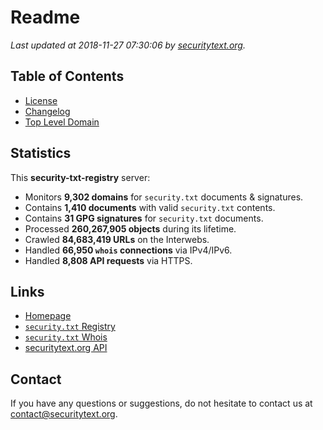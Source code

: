 # Readme

_Last updated at 2018-11-27 07:30:06 by [securitytext.org](https://securitytext.org)._

## Table of Contents

* [License](LICENSE.md)
* [Changelog](CHANGELOG.md)
* [Top Level Domain](TLD.md)

## Statistics

This **security-txt-registry** server:

* Monitors **9,302 domains** for `security.txt` documents & signatures.
* Contains **1,410 documents** with valid `security.txt` contents.
* Contains **31 GPG signatures** for `security.txt` documents.
* Processed **260,267,905 objects** during its lifetime.
* Crawled **84,683,419 URLs** on the Interwebs.
* Handled **66,950 `whois` connections** via IPv4/IPv6.
* Handled **8,808 API requests** via HTTPS.

## Links

* [Homepage](https://securitytext.org)
* [`security.txt` Registry](https://registry.securitytext.org)
* [`security.txt` Whois](https://whois.securitytext.org)
* [securitytext.org API](https://api.securitytext.org)

## Contact

If you have any questions or suggestions, do not hesitate to contact us at contact@securitytext.org.
